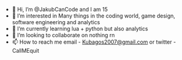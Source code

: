 - 👋 Hi, I’m @JakubCanCode and I am 15
- 👀 I’m interested in Many things in the coding world, game design, software engineering and analytics
- 🌱 I’m currently learning lua + python but also analytics 
- 💞️ I’m looking to collaborate on nothing rn
- 📫 How to reach me   email - Kubagos2007@gmail.com    or twitter  - CallMEquit

<!---
JakubCanCode/JakubCanCode is a ✨ special ✨ repository because its `README.md` (this file) appears on your GitHub profile.
You can click the Preview link to take a look at your changes.
--->
